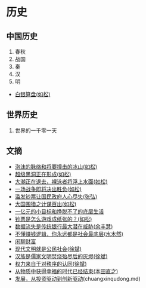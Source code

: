 # 历史

## 中国历史

1. 春秋
2. 战国
3. 秦
4. 汉
6. 明
* [白银算盘(如松)](baiyinsuanpan.md)

## 世界历史

1. 世界的一千零一天


## 文摘

* [泡沫的脉络和将要撞击的冰山(如松)](pmdmlhjyzjdbs.md)
* [超级黑洞正在形成(如松)](cjhdzzxc.md)
* [大潮正在退去，裸泳者将浮上水面(如松)](dczztq.md)
* [一场战争即将决出胜负(如松)](yczzjjjcsf.md)
* [滥发钞票让国民政府人心尽失(张弘)](lfcp.md)
* [大国围猎之计谋百出(如松)](daguoweilie.md)
* [一亿元的小目标和挣脱不了的底层生活](yiyiyuan.md)
* [钞票是怎么游戏成纸张的？(如松)](chaopiaoshizenme.md)
* [数据流失是传统银行最大潜在威胁(余丰慧)](shujuliushi.md)
* [不懂赚钱逻辑，你永远都是社会最底层(水木然)](zhuanqianluoji.md)
* [闲聊财富](xianliaocaifu.md)
* [现代文明就是公民社会(徐斌)](xiandaiwenming.md)
* [汉族是儒家文明焚烧殆尽后的灰烬(徐斌)](hanzu.md)
* [权力来自于对秩序的认同(徐斌)](quanlilaizizhixu.md)
* [从物质中获得幸福的时代已经结束(本田直之)](shaojishiduo.md)
* [发展，从投资驱动到创新驱动](汪丁丁)(chuangxinqudong.md)

